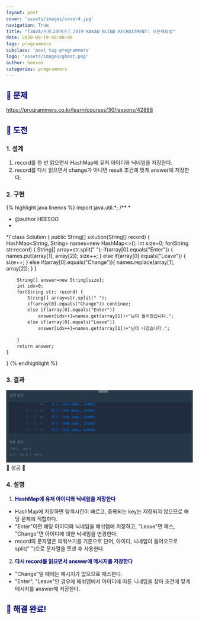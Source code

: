 ```yaml
---
layout: post
cover: 'assets/images/cover4.jpg'
navigation: True
title: "[JAVA/프로그래머스] 2019 KAKAO BLIND RECRUITMENT: 오픈채팅방"
date: 2020-08-19 00:00:00
tags: programmers
subclass: 'post tag-programmers'
logo: 'assets/images/ghost.png'
author: heesoo
categories: programmers
---
```

## <span style="color:navy">👀 문제</span>
<https://programmers.co.kr/learn/courses/30/lessons/42888>

## <span style="color:navy">👊 도전</span>

### 1. 설계
1. record를 한 번 읽으면서 HashMap에 유저 아이디와 닉네임을 저장한다.
2. record를 다시 읽으면서 change가 아니면 result 조건에 맞게 answer에 저장한다.

### 2. 구현 
{% highlight java linenos %}
import java.util.*;
/**
 *
 * @author HEESOO
 *
 */
class Solution {
    public String[] solution(String[] record) {
		HashMap<String, String> names=new HashMap<>();
		int size=0;
		for(String str:record) {
			String[] array=str.split(" ");
			if(array[0].equals("Enter")) {
				names.put(array[1], array[2]);
				size++;
			}
			else if(array[0].equals("Leave")) {
				size++;
			}
			else if(array[0].equals("Change")){
				names.replace(array[1], array[2]);
			}
		}
		
		String[] answer=new String[size];
		int idx=0;
		for(String str: record) {
			String[] array=str.split(" ");
			if(array[0].equals("Change")) continue;
			else if(array[0].equals("Enter")) 
				answer[idx++]=names.get(array[1])+"님이 들어왔습니다.";			
			else if(array[0].equals("Leave")) 
				answer[idx++]=names.get(array[1])+"님이 나갔습니다.";
			
		}
		return answer;
	}
}
{% endhighlight %}

### 3. 결과
![실행결과](./assets/images/200819_1.PNG)
🤟 성공 🤟

### 4. 설명
1. **<span style="color:navy">HashMap에 유저 아이디와 닉네임을 저장한다</span>**
- HashMap에 저장하면 탐색시간이 빠르고, 중복되는 key는 저장되지 않으므로 해당 문제에 적합하다.
- "Enter"이면 해당 아이디와 닉네임을 해쉬맵에 저장하고, "Leave"면 패스, "Change"면 아이디에 대한 닉네임을 변경한다.
- record의 문자열은 띄워쓰기를 기준으로 단어, 아이디, 닉네임이 들어오므로 split(" ")으로 문자열을 쪼갠 후 사용한다.

2. **<span style="color:navy">다시 record를 읽으면서 answer에 메시지를 저장한다</span>**
- "Change"일 때에는 메시지가 없으므로 패스한다.
- "Enter", "Leave"인 경우에 해쉬맵에서 아이디에 따른 닉네임을 찾아 조건에 맞게 메시지를 answer에 저장한다.

## <span style="color:navy">👏 해결 완료!</span>

